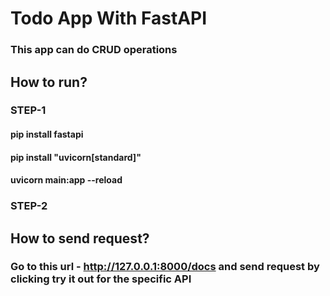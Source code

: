 # Todo App With FastAPI
### This app can do CRUD operations 


## How to run?
### STEP-1
#### pip install fastapi
#### pip install "uvicorn[standard]"
#### uvicorn main:app --reload
### STEP-2
## How to send request?
### Go to this url - http://127.0.0.1:8000/docs and send request by clicking try it out for the specific API

